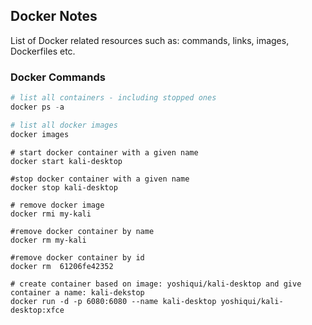 ## Docker Notes

List of Docker related resources such as: commands, links, images, Dockerfiles etc.

### Docker Commands

```Python
# list all containers - including stopped ones
docker ps -a
```

```Python       
# list all docker images
docker images
```

```Shell
# start docker container with a given name
docker start kali-desktop

#stop docker container with a given name
docker stop kali-desktop
```

```Shell               
# remove docker image 
docker rmi my-kali

#remove docker container by name
docker rm my-kali

#remove docker container by id
docker rm  61206fe42352   
```

```Shell
# create container based on image: yoshiqui/kali-desktop and give container a name: kali-dekstop    
docker run -d -p 6080:6080 --name kali-desktop yoshiqui/kali-desktop:xfce
```



        
